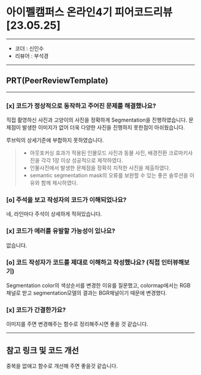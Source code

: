 # 아이펠캠퍼스 온라인4기 피어코드리뷰[23.05.25]
---
- 코더 : 신인수
- 리뷰어 : 부석경
---
## PRT(PeerReviewTemplate)
---
### [x] 코드가 정상적으로 동작하고 주어진 문제를 해결했나요?  
직접 촬영하신 사진과 고양이의 사진을 정확하게 Segmentation을 진행하였습니다.
문제점이 발생한 이미지가 없어 더욱 다양한 사진을 진행하지 못한점이 아쉬웠습니다. 

루브릭의 상세기준에 부합하지 못하였습니다. 
> * 아웃포커싱 효과가 적용된 인물모드 사진과 동물 사진, 배경전환 크로마키사진을 각각 1장 이상 성공적으로 제작하였다.
> * 인물사진에서 발생한 문제점을 정확히 지적한 사진을 제출하였다.
> * semantic segmentation mask의 오류를 보완할 수 있는 좋은 솔루션을 이유와 함께 제시하였다.

### [o] 주석을 보고 작성자의 코드가 이해되었나요?  
네, 라인마다 주석이 상세하게 적혀있습니다. 

### [x] 코드가 에러를 유발할 가능성이 있나요?  
없습니다.
### [o] 코드 작성자가 코드를 제대로 이해하고 작성했나요? (직접 인터뷰해보기)  
Segmentation color의 색상순서를 변경한 이유를 질문했고, colormap에서는 RGB채널로 받고 segmentation모델의 결과는 BGR채널이기 때문에 변경했다.

### [x] 코드가 간결한가요?  
이미지를 주면 변경해주는 함수로 정리해주시면 좋을 것 같습니다.

---
## 참고 링크 및 코드 개선  
중복을 없애고 함수로 개선해 주면 좋을것 같습니다.
